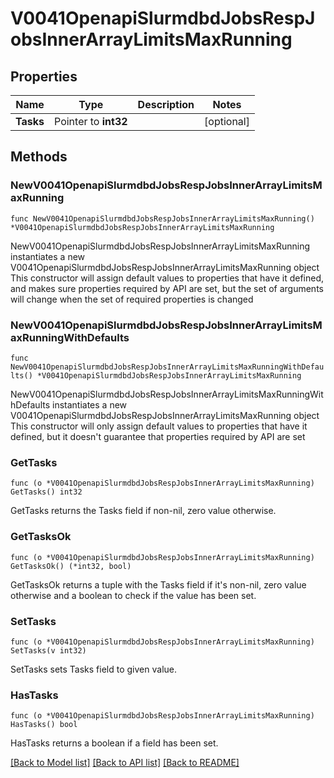 # V0041OpenapiSlurmdbdJobsRespJobsInnerArrayLimitsMaxRunning

## Properties

Name | Type | Description | Notes
------------ | ------------- | ------------- | -------------
**Tasks** | Pointer to **int32** |  | [optional] 

## Methods

### NewV0041OpenapiSlurmdbdJobsRespJobsInnerArrayLimitsMaxRunning

`func NewV0041OpenapiSlurmdbdJobsRespJobsInnerArrayLimitsMaxRunning() *V0041OpenapiSlurmdbdJobsRespJobsInnerArrayLimitsMaxRunning`

NewV0041OpenapiSlurmdbdJobsRespJobsInnerArrayLimitsMaxRunning instantiates a new V0041OpenapiSlurmdbdJobsRespJobsInnerArrayLimitsMaxRunning object
This constructor will assign default values to properties that have it defined,
and makes sure properties required by API are set, but the set of arguments
will change when the set of required properties is changed

### NewV0041OpenapiSlurmdbdJobsRespJobsInnerArrayLimitsMaxRunningWithDefaults

`func NewV0041OpenapiSlurmdbdJobsRespJobsInnerArrayLimitsMaxRunningWithDefaults() *V0041OpenapiSlurmdbdJobsRespJobsInnerArrayLimitsMaxRunning`

NewV0041OpenapiSlurmdbdJobsRespJobsInnerArrayLimitsMaxRunningWithDefaults instantiates a new V0041OpenapiSlurmdbdJobsRespJobsInnerArrayLimitsMaxRunning object
This constructor will only assign default values to properties that have it defined,
but it doesn't guarantee that properties required by API are set

### GetTasks

`func (o *V0041OpenapiSlurmdbdJobsRespJobsInnerArrayLimitsMaxRunning) GetTasks() int32`

GetTasks returns the Tasks field if non-nil, zero value otherwise.

### GetTasksOk

`func (o *V0041OpenapiSlurmdbdJobsRespJobsInnerArrayLimitsMaxRunning) GetTasksOk() (*int32, bool)`

GetTasksOk returns a tuple with the Tasks field if it's non-nil, zero value otherwise
and a boolean to check if the value has been set.

### SetTasks

`func (o *V0041OpenapiSlurmdbdJobsRespJobsInnerArrayLimitsMaxRunning) SetTasks(v int32)`

SetTasks sets Tasks field to given value.

### HasTasks

`func (o *V0041OpenapiSlurmdbdJobsRespJobsInnerArrayLimitsMaxRunning) HasTasks() bool`

HasTasks returns a boolean if a field has been set.


[[Back to Model list]](../README.md#documentation-for-models) [[Back to API list]](../README.md#documentation-for-api-endpoints) [[Back to README]](../README.md)


